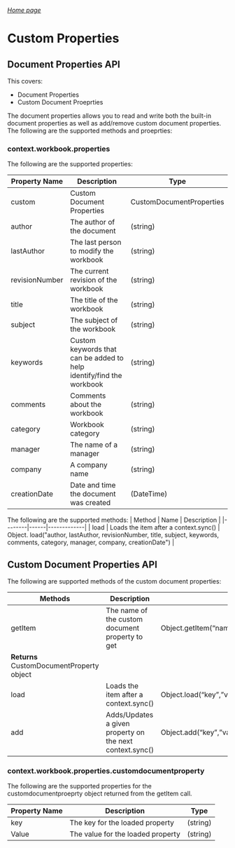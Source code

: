 _[Home page](../index.md)_



# Custom Properties

## Document Properties API 
This covers:
* Document Properties 
* Custom Document Proeprties

The document properties allows you to read and write both the built-in document properties as well as add/remove custom document properties. The following are the supported methods and proeprties:

### context.workbook.properties
The following are the supported properties:

| Property Name | Description | Type |
|---------------|-------------|------|
| custom  | Custom Document Properties  | CustomDocumentProperties |
| author | The author of the document | (string) |
| lastAuthor | The last person to modify the workbook | (string) |
| revisionNumber | The current revision of the workbook | (string) |
| title | The title of the workbook  | (string) |
| subject | The subject of the workbook | (string) |
| keywords | Custom keywords that can be added to help identify/find the workbook | (string) |
| comments | Comments about the workbook | (string) |
| category | Workbook category | (string) |
| manager | The name of a manager | (string) |
| company | A company name | (string) |
| creationDate | Date and time the document was created | (DateTime) |

The following are the supported methods:
| Method | Name | Description |
|--------|------|-------------|
| load | Loads the item after a context.sync() | Object. load("author, lastAuthor, revisionNumber, title, subject, keywords, comments, category, manager, company, creationDate") |

## Custom Document Properties API
The following are supported methods of the custom document properties:

| Methods | Description |   |
|---------|-------------|---|
| getItem | The name of the custom document property to get | Object.getItem(“name”)
**Returns** CustomDocumentProperty object |
| load | Loads the item after a context.sync() | Object.load(“key”,”value”) |
| add | Adds/Updates a given property on the next context.sync() | Object.add(“key”,”value”) |

### context.workbook.properties.customdocumentproperty
The following are the supported properties for the customdocumentproeprty object returned from the getItem call.

| Property Name | Description | Type |
|---------------|-------------|------|
| key | The key for the loaded property | (string) |
| Value | The value for the loaded property | (string) |
